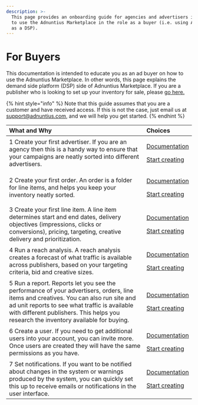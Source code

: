 ```yaml
---
description: >-
  This page provides an onboarding guide for agencies and advertisers intending
  to use the Adnuntius Marketplace in the role as a buyer (i.e. using Adnuntius
  as a DSP).
---
```


# For Buyers

This documentation is intended to educate you as an ad buyer on how to use the Adnuntius Marketplace. In other words, this page explains the demand side platform \(DSP\) side of Adnuntius Marketplace. If you are a publisher who is looking to set up your inventory for sale, please [go here. ](abn-for-publishers.md)

{% hint style="info" %}
Note that this guide assumes that you are a customer and have received access. If this is not the case, just email us at [support@adnuntius.com](mailto:support@adnuntius.com), and we will help you get started.
{% endhint %}

<table>
  <thead>
    <tr>
      <th style="text-align:left">What and Why</th>
      <th style="text-align:left">Choices</th>
    </tr>
  </thead>
  <tbody>
    <tr>
      <td style="text-align:left">1 Create your first advertiser. If you are an agency then this is a handy
        way to ensure that your campaigns are neatly sorted into different advertisers.</td>
      <td
      style="text-align:left">
        <p><a href="../../adnuntius-advertising/admin-ui/advertising/advertisers.md">Documentation</a>
        </p>
        <p><a href="https://admin.adnuntius.com/advertisers">Start creating</a>
        </p>
        </td>
    </tr>
    <tr>
      <td style="text-align:left">2 Create your first order. An order is a folder for line items, and helps
        you keep your inventory neatly sorted.</td>
      <td style="text-align:left">
        <p><a href="../../adnuntius-advertising/admin-ui/advertising/orders.md">Documentation</a>
        </p>
        <p><a href="https://admin.adnuntius.com/orders">Start creating</a>
        </p>
      </td>
    </tr>
    <tr>
      <td style="text-align:left">3 Create your first line item. A line item determines start and end dates,
        delivery objectives (impressions, clicks or conversions), pricing, targeting,
        creative delivery and prioritization.</td>
      <td style="text-align:left">
        <p><a href="../../adnuntius-advertising/admin-ui/advertising/line-items.md">Documentation</a>
        </p>
        <p><a href="https://admin.adnuntius.com/line-items">Start creating</a>
        </p>
      </td>
    </tr>
    <tr>
      <td style="text-align:left">4 Run a reach analysis. A reach analysis creates a forecast of what traffic
        is available across publishers, based on your targeting criteria, bid and
        creative sizes.</td>
      <td style="text-align:left">
        <p><a href="../../adnuntius-advertising/admin-ui/advertising/reach-analysis.md">Documentation</a>
        </p>
        <p><a href="https://admin.adnuntius.com/reach-analysis">Start creating</a>
        </p>
      </td>
    </tr>
    <tr>
      <td style="text-align:left">5 Run a report. Reports let you see the performance of your advertisers,
        orders, line items and creatives. You can also run site and ad unit reports
        to see what traffic is available with different publishers. This helps
        you research the inventory available for buying.</td>
      <td style="text-align:left">
        <p><a href="../../adnuntius-advertising/admin-ui/reports/advertising-queries.md">Documentation</a>
        </p>
        <p><a href="https://admin.adnuntius.com/reports">Start creating</a>
        </p>
      </td>
    </tr>
    <tr>
      <td style="text-align:left">6 Create a user. If you need to get additional users into your account,
        you can invite more. Once users are created they will have the same permissions
        as you have.</td>
      <td style="text-align:left">
        <p><a href="../../adnuntius-advertising/admin-ui/admin/users-teams-and-roles.md">Documentation</a>
        </p>
        <p><a href="https://admin.adnuntius.com/admin/users">Start creating</a>
        </p>
      </td>
    </tr>
    <tr>
      <td style="text-align:left">7 Set notifications. If you want to be notified about changes in the system
        or warnings produced by the system, you can quickly set this up to receive
        emails or notifications in the user interface.</td>
      <td style="text-align:left">
        <p><a href="../../adnuntius-advertising/admin-ui/admin/notification-preferences.md">Documentation</a>
        </p>
        <p><a href="https://admin.adnuntius.com/admin/notification-preferences">Start creating</a>
        </p>
      </td>
    </tr>
  </tbody>
</table>

